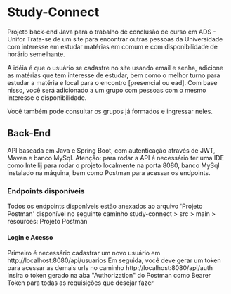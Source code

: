 # Study-Connect
Projeto back-end Java para o trabalho de conclusão de curso em ADS - Unifor
Trata-se de um site para encontrar outras pessoas da Universidade com interesse em estudar matérias em comum e com disponibilidade de horário semelhante.

A idéia é que o usuário se cadastre no site usando email e senha, adicione as matérias que tem interesse de estudar, bem como o melhor turno para estudar a matéria e local para o encontro [presencial ou ead]. Com base nisso, você será adicionado a um grupo com pessoas com o mesmo interesse e disponibilidade.

Você também pode consultar os grupos já formados e ingressar neles.

## Back-End
API baseada em Java e Spring Boot, com autenticação através de JWT, Maven e banco MySql.
Atenção: para rodar a API é necessário ter uma IDE como Intellij para rodar o projeto localmente na porta 8080, banco MySql instalado na máquina, bem como Postman para acessar os endpoints.

### Endpoints disponíveis
Todos os endpoints disponíveis estão anexados ao arquivo 'Projeto Postman' disponível no seguinte caminho study-connect > src > main > resources: Projeto Postman

#### Login e Acesso
Primeiro é necessário cadastrar um novo usuário em http://localhost:8080/api/usuarios
Em seguida, você deve gerar um token para acessar as demais urls no caminho http://localhost:8080/api/auth
Insira o token gerado na aba "Authorization" do Postman como Bearer Token para todas as requisições que desejar fazer
